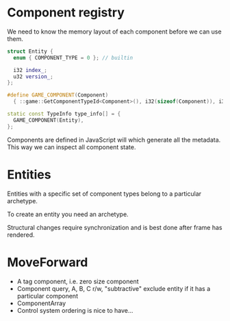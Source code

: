 # Component registry

We need to know the memory layout of each component before we can use them.

```cpp
struct Entity {
  enum { COMPONENT_TYPE = 0 }; // builtin

  i32 index_;
  u32 version_;
};

#define GAME_COMPONENT(Component)                                                                                      \
  { ::game::GetComponentTypeId<Component>(), i32(sizeof(Component)), i32(alignof(Component)), #Component }

static const TypeInfo type_info[] = {
  GAME_COMPONENT(Entity),
};
```

Components are defined in JavaScript will which generate all the metadata. This way we can inspect all component state.

# Entities

Entities with a specific set of component types belong to a particular archetype.

To create an entity you need an archetype.

Structural changes require synchronization and is best done after frame has rendered.

# MoveForward

- A tag component, i.e. zero size component
- Component query, A, B, C r/w, "subtractive" exclude entity if it has a particular component
- ComponentArray
- Control system ordering is nice to have...
